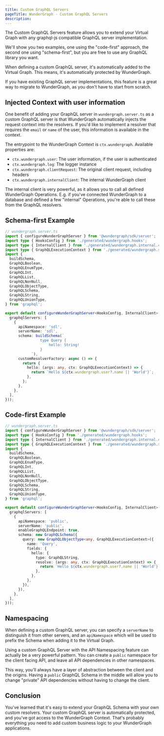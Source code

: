 ```yaml
---
title: Custom GraphQL Servers
pageTitle: WunderGraph - Custom GraphQL Servers
description:
---
```


The Custom GraphQL Servers feature allows you to extend your Virtual Graph with any graphql-js compatible GraphQL server implementation.

We'll show you two examples,
one using the "code-first" approach,
the second one using "schema-first",
but you are free to use any GraphQL library you want.

When defining a custom GraphQL server,
it's automatically added to the Virtual Graph.
This means, it's automatically protected by WunderGraph.

If you have existing GraphQL server implementations,
this feature is a great way to migrate to WunderGraph,
as you don't have to start from scratch.

## Injected Context with user information

One benefit of adding your GraphQL server in `wundergraph.server.ts` as a custom GraphQL server is that WunderGraph automatically injects the request context into the resolvers.
If you'd like to implement a resolver that requires the `email` or `name` of the user,
this information is available in the context.

The entrypoint to the WunderGraph Context is `ctx.wundergraph`.
Available properties are:

- `ctx.wundergraph.user`: The user information, if the user is authenticated
- `ctx.wundergraph.log`: The logger instance
- `ctx.wundergraph.clientRequest`: The original client request, including headers
- `ctx.wundergraph.internalClient`: The internal WunderGraph client

The internal client is very powerful, as it allows you to call all defined WunderGraph Operations.
E.g. if you've connected WunderGraph to a database and defined a few "internal" Operations,
you're able to call these from the GraphQL resolvers.

## Schema-first Example

```typescript
// wundergraph.server.ts
import { configureWunderGraphServer } from '@wundergraph/sdk/server';
import type { HooksConfig } from './generated/wundergraph.hooks';
import type { InternalClient } from './generated/wundergraph.internal.client';
import type { GraphQLExecutionContext } from './generated/wundergraph.server';
import {
  buildSchema,
  GraphQLBoolean,
  GraphQLEnumType,
  GraphQLInt,
  GraphQLList,
  GraphQLNonNull,
  GraphQLObjectType,
  GraphQLSchema,
  GraphQLString,
  GraphQLUnionType,
} from 'graphql';

export default configureWunderGraphServer<HooksConfig, InternalClient>(() => ({
  graphqlServers: [
    {
      apiNamespace: 'sdl',
      serverName: 'sdl',
      schema: buildSchema(`
                type Query {
                    hello: String!
                }
            `),
      customResolverFactory: async () => {
        return {
          hello: (args: any, ctx: GraphQLExecutionContext) => {
            return `Hello ${ctx.wundergraph.user?.name || 'World'}`;
          },
        };
      },
    },
  ],
}));
```

## Code-first Example

```typescript
// wundergraph.server.ts
import { configureWunderGraphServer } from '@wundergraph/sdk/server';
import type { HooksConfig } from './generated/wundergraph.hooks';
import type { InternalClient } from './generated/wundergraph.internal.client';
import type { GraphQLExecutionContext } from './generated/wundergraph.server';
import {
  buildSchema,
  GraphQLBoolean,
  GraphQLEnumType,
  GraphQLInt,
  GraphQLList,
  GraphQLNonNull,
  GraphQLObjectType,
  GraphQLSchema,
  GraphQLString,
  GraphQLUnionType,
} from 'graphql';

export default configureWunderGraphServer<HooksConfig, InternalClient>(() => ({
  graphqlServers: [
    {
      apiNamespace: 'public',
      serverName: 'public',
      enableGraphQLEndpoint: true,
      schema: new GraphQLSchema({
        query: new GraphQLObjectType<any, GraphQLExecutionContext>({
          name: 'Query',
          fields: {
            hello: {
              type: GraphQLString,
              resolve: (args: any, ctx: GraphQLExecutionContext) => {
                return `Hello ${ctx.wundergraph.user?.name || 'World'}`;
              },
            },
          },
        }),
      }),
    },
  ],
}));
```

## Namespacing

When defining a custom GraphQL server,
you can specify a `serverName` to distinguish it from other servers,
and an `apiNamespace` which will be used to prefix the Schema when adding it to the Virtual Graph.

Using a custom GraphQL Server with the API Namespacing feature can actually be a very powerful pattern.
You can create a `public` namespace for the client facing API,
and leave all API dependencies in other namespaces.

This way, you'll always have a layer of abstraction between the client and the origins.
Having a `public` GraphQL Schema in the middle will allow you to change "private" API dependencies without having to change the client.

## Conclusion

You've learned that it's easy to extend your GraphQL Schema with your own custom resolvers.
Your custom GraphQL server is automatically protected,
and you've got access to the WunderGraph Context.
That's probably everything you need to add custom business logic to your WunderGraph applications.
